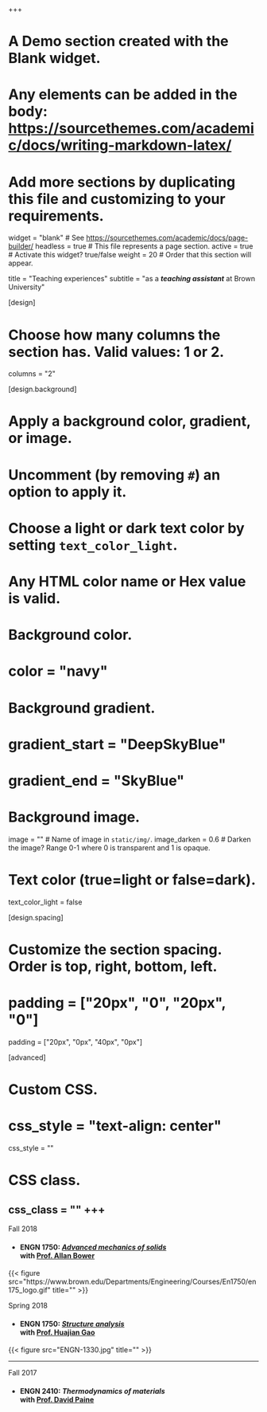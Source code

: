 +++
# A Demo section created with the Blank widget.
# Any elements can be added in the body: https://sourcethemes.com/academic/docs/writing-markdown-latex/
# Add more sections by duplicating this file and customizing to your requirements.

widget = "blank"  # See https://sourcethemes.com/academic/docs/page-builder/
headless = true  # This file represents a page section.
active = true # Activate this widget? true/false
weight = 20  # Order that this section will appear.

title = "Teaching experiences"
subtitle = "as a **_teaching assistant_** at Brown University"

[design]
  # Choose how many columns the section has. Valid values: 1 or 2.
  columns = "2"

[design.background]
  # Apply a background color, gradient, or image.
  #   Uncomment (by removing `#`) an option to apply it.
  #   Choose a light or dark text color by setting `text_color_light`.
  #   Any HTML color name or Hex value is valid.

  # Background color.
  # color = "navy"
  
  # Background gradient.
  # gradient_start = "DeepSkyBlue"
  # gradient_end = "SkyBlue"
  
  # Background image.
  image = ""  # Name of image in `static/img/`.
  image_darken = 0.6  # Darken the image? Range 0-1 where 0 is transparent and 1 is opaque.

  # Text color (true=light or false=dark).
  text_color_light = false

[design.spacing]
  # Customize the section spacing. Order is top, right, bottom, left.
  # padding = ["20px", "0", "20px", "0"]
  padding = ["20px", "0px", "40px", "0px"]

[advanced]
 # Custom CSS. 
 # css_style = "text-align: center"
 css_style = ""
 
 # CSS class.
 css_class = ""
+++
---
Fall 2018
 * #### ENGN 1750: **_[Advanced mechanics of solids](https://www.brown.edu/Departments/Engineering/Courses/En1750/goals.html)_** <br>with [Prof. Allan Bower](https://vivo.brown.edu/display/albower) <br> 

<div class="row">

  <!-- **__**   -->
</div>
<div class="row">
  <div class="col-12 col-lg-6">
    {{< figure src="https://www.brown.edu/Departments/Engineering/Courses/En1750/en175_logo.gif" title="" >}}
  </div>
  <!-- <div class="col-12 col-lg-5">
    {{< video src="loc-video/brittle_graphene.mp4" >}}
  </div> -->
</div>

Spring 2018
 * #### ENGN 1750: **_[Structure analysis](https://sites.google.com/a/brown.edu/engn-1300-structural-analysis-2018/)_** <br>with [Prof. Huajian Gao](https://vivo.brown.edu/display/hgao)

<div class="row">

  <!-- **__**   -->
</div>
<div class="row">
  <div class="col-12 col-lg-6">
    {{< figure src="ENGN-1330.jpg" title="" >}}
  </div>
  <!-- <div class="col-12 col-lg-5">
    {{< video src="loc-video/brittle_graphene.mp4" >}}
  </div> -->
</div>

---
Fall 2017
 * #### ENGN 2410: **_Thermodynamics of materials_** <br>   with [Prof. David Paine](https://vivo.brown.edu/display/dpaine)


 <!-- * #### Engineer energy dissipation in 3D graphene nanolattice via reversible snap-through instability <br><strong>Bo Ni</strong>, Huajian Gao<br> _<strong>Society of Engineering Science 2020 conference</strong>_ <br>zoom meeting,  Sep 29, 2020<br> -->

<!-- #### 1. "Topological Toughening of Graphene and other 2D Materials",<br> Symposium "Properties of 2D Materials including Electronic, Magnetic, Mechanical, Optical, and Thermal Properties”, AVS 64th International Symposium & Exhibition, <br>Nov 1, 2017, Tampa, FL, USA (Presented by B. Ni)<br>
<br>

#### 2. "Topological Toughening of Graphene and Other 2D Materials", Symposium "Mechanics of Multifunctional 2D Materials-Graphene and Beyond”, the 18th U.S. National Congress for Theoretical and Applied Mechanics (USNC/TAM), Chicago, IL, June 4-9, 2018 (Presented by B. Ni)<br><br> -->
